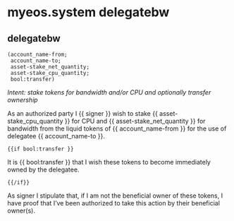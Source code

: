 # myeos.system delegatebw

## delegatebw
    (account_name-from; 
     account_name-to; 
     asset-stake_net_quantity; 
     asset-stake_cpu_quantity; 
     bool:transfer)

_Intent: stake tokens for bandwidth and/or CPU and optionally transfer ownership_

As an authorized party I {{ signer }} wish to stake {{ asset-stake_cpu_quantity }} for CPU and {{ asset-stake_net_quantity }} for bandwidth from the liquid tokens of {{ account_name-from }} for the use of delegatee {{ account_name-to }}. 
  
    {{if bool:transfer }}
    
It is {{ bool:transfer }} that I wish these tokens to become immediately owned by the delegatee.
 
    {{/if}}

As signer I stipulate that, if I am not the beneficial owner of these tokens, I have proof that I’ve been authorized to take this action by their beneficial owner(s). 
